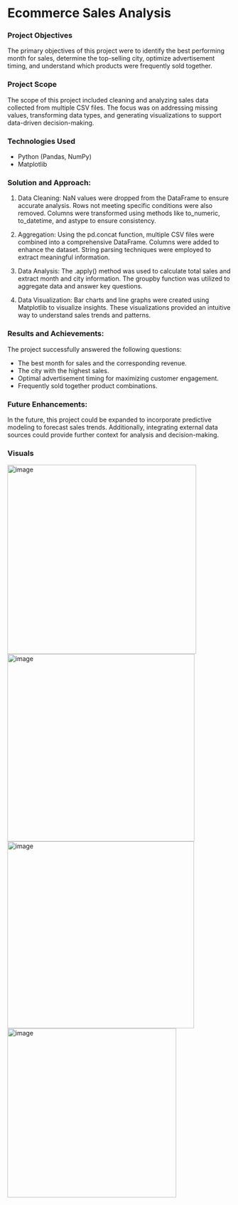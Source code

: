 # Ecommerce Sales Analysis

### Project Objectives
The primary objectives of this project were to identify the best performing month for sales, determine the top-selling city, optimize advertisement timing, and understand which products were frequently sold together.

### Project Scope
The scope of this project included cleaning and analyzing sales data collected from multiple CSV files. The focus was on addressing missing values, transforming data types, and generating visualizations to support data-driven decision-making.

### Technologies Used
- Python (Pandas, NumPy)
- Matplotlib

### Solution and Approach:
1. Data Cleaning: NaN values were dropped from the DataFrame to ensure accurate analysis. Rows not meeting specific conditions were also removed. Columns were transformed using methods like to_numeric, to_datetime, and astype to ensure consistency.

2. Aggregation: Using the pd.concat function, multiple CSV files were combined into a comprehensive DataFrame. Columns were added to enhance the dataset. String parsing techniques were employed to extract meaningful information.

3. Data Analysis: The .apply() method was used to calculate total sales and extract month and city information. The groupby function was utilized to aggregate data and answer key questions.

4. Data Visualization: Bar charts and line graphs were created using Matplotlib to visualize insights. These visualizations provided an intuitive way to understand sales trends and patterns.

### Results and Achievements:
The project successfully answered the following questions:

- The best month for sales and the corresponding revenue.
- The city with the highest sales.
- Optimal advertisement timing for maximizing customer engagement.
- Frequently sold together product combinations.

### Future Enhancements:
In the future, this project could be expanded to incorporate predictive modeling to forecast sales trends. Additionally, integrating external data sources could provide further context for analysis and decision-making.

### Visuals

<img width="425" alt="image" src="https://github.com/tejaswini-girish/Data-Analytics-Projects/assets/136778982/c2953252-a388-48ac-8989-d107a39c6e28">
<br>
<img width="421" alt="image" src="https://github.com/tejaswini-girish/Data-Analytics-Projects/assets/136778982/a56491ad-dc7b-4017-8c88-2ea9813ad661">
<br>
<img width="420" alt="image" src="https://github.com/tejaswini-girish/Data-Analytics-Projects/assets/136778982/2a542337-61e6-462a-b9d3-8e47adbd66ac">
<br>
<img width="380" alt="image" src="https://github.com/tejaswini-girish/Data-Analytics-Projects/assets/136778982/0a057e92-4ab3-48f7-b3f7-258e4cd446ce">



